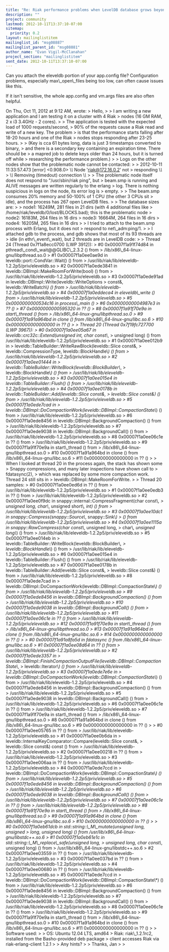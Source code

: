 ```yaml
---
title: "Re: Riak performance problems when LevelDB database grows beyond 16GB"
description: ""
project: community
lastmod: 2012-10-11T13:37:10-07:00
sitemap:
  priority: 0.2
layout: mailinglistitem
mailinglist_id: "msg08887"
mailinglist_parent_id: "msg08881"
author_name: "Evan Vigil-McClanahan"
project_section: "mailinglistitem"
sent_date: 2012-10-11T13:37:10-07:00
---
```



Can you attach the eleveldb portion of your app.config file?
Configuration problems, especially max\\_open\\_files being too low, can
often cause issues like this.

If it isn't sensitive, the whole app.config and vm.args files are also
often helpful.

On Thu, Oct 11, 2012 at 9:12 AM,  wrote:
&gt; Hello,
&gt;
&gt; I am writing a new application and I am testing it on a cluster with 4 Riak
&gt; nodes (16 GM RAM, 2 x i3 3.4GHz - 2 cores).
&gt;
&gt; The application is tested with the expected load of 1000 requests/second,
&gt; 90% of the requests cause a Riak read and write of a new key. The problem
&gt; is that the performance starts falling after 18-20 hours and one of the Riak
&gt; nodes stops responding after 23-25 hours.
&gt;
&gt; (Key is cca 61 bytes long, data is just 3 timestamps converted to binary,
&gt; and there is a secondary key containing an expiration time. There should be
&gt; a mapred job to delete keys older than 24 hours, but it is turned off while
&gt; researching the performance problem.)
&gt;
&gt; Logs on the other nodes show that the problematic node cannot be contacted:
&gt;
&gt; 2012-10-11 11:33:57.473 [error] &lt;0.908.0&gt; \\*\\* Node 'riak@172.16.0.2' not
&gt; responding \\*\\*
&gt; \\*\\* Removing (timedout) connection \\*\\*
&gt;
&gt; The problematic node itself does not respond to "/usr/sbin/riak ping", but
&gt; beam.smp is running and ALIVE messages are written regularly to the erlang
&gt; log. There is nothing suspicious in logs on the node, its error log is
&gt; empty.
&gt;
&gt; The beam.smp consumes 20% memory and 50-100% of 1 CPU (the other 3 CPUs sit
&gt; idle), and the process has 267 open LevelDB files.
&gt;
&gt; The database sizes are:
&gt;
&gt; node1: 16249M, 281 files in 21 dirs (with 4 additional files like
&gt; /home/riak/leveldb/0/lost/BLOCKS.bad); this is the problematic node
&gt; node2: 16183M, 264 files in 16 dirs
&gt; node3: 16664M, 264 files in 16 dirs
&gt; node4: 16205M, 265 files in 16 dirs
&gt;
&gt; I tried to attach to the beam.smp process with Erlang, but it does not
&gt; respond to net\\_adm:ping/1.
&gt;
&gt; I attached gdb to the process, and gdb shows that most of its 93 threads are
&gt; idle (in ethr\\_event\\_wait), but 2 threads are in LevelDB code:
&gt;
&gt; Thread 24 (Thread 0x7f1a8ecc0700 (LWP 3912)):
&gt; #0 0x00007f1a91f74d84 in pthread\\_cond\\_wait@@GLIBC\\_2.3.2 () from
&gt; /lib/x86\\_64-linux-gnu/libpthread.so.0
&gt; #1 0x00007f1a0ee0ae9d in leveldb::port::CondVar::Wait() () from
&gt; /usr/lib/riak/lib/eleveldb-1.2.2p5/priv/eleveldb.so
&gt; #2 0x00007f1a0ede3841 in leveldb::DBImpl::MakeRoomForWrite(bool) () from
&gt; /usr/lib/riak/lib/eleveldb-1.2.2p5/priv/eleveldb.so
&gt; #3 0x00007f1a0ede91ad in leveldb::DBImpl::Write(leveldb::WriteOptions
&gt; const&, leveldb::WriteBatch\\*) () from
&gt; /usr/lib/riak/lib/eleveldb-1.2.2p5/priv/eleveldb.so
&gt; #4 0x00007f1a0eddeca4 in eleveldb\\_write () from
&gt; /usr/lib/riak/lib/eleveldb-1.2.2p5/priv/eleveldb.so
&gt; #5 0x0000000000534c16 in process\\_main ()
&gt; #6 0x00000000004987e3 in ?? ()
&gt; #7 0x0000000000595320 in ?? ()
&gt; #8 0x00007f1a91f70e9a in start\\_thread () from
&gt; /lib/x86\\_64-linux-gnu/libpthread.so.0
&gt; #9 0x00007f1a91a964bd in clone () from /lib/x86\\_64-linux-gnu/libc.so.6
&gt; #10 0x0000000000000000 in ?? ()
&gt;
&gt; Thread 20 (Thread 0x7f19fc727700 (LWP 3967)):
&gt; #0 0x00007f1a0ee05a67 in leveldb::crc32c::Extend(unsigned int, char const\\*,
&gt; unsigned long) () from /usr/lib/riak/lib/eleveldb-1.2.2p5/priv/eleveldb.so
&gt; #1 0x00007f1a0ee012b9 in
&gt; leveldb::TableBuilder::WriteRawBlock(leveldb::Slice const&,
&gt; leveldb::CompressionType, leveldb::BlockHandle\\*) () from
&gt; /usr/lib/riak/lib/eleveldb-1.2.2p5/priv/eleveldb.so
&gt; #2 0x00007f1a0ee01444 in
&gt; leveldb::TableBuilder::WriteBlock(leveldb::BlockBuilder\\*,
&gt; leveldb::BlockHandle\\*) () from
&gt; /usr/lib/riak/lib/eleveldb-1.2.2p5/priv/eleveldb.so
&gt; #3 0x00007f1a0ee015e4 in leveldb::TableBuilder::Flush() () from
&gt; /usr/lib/riak/lib/eleveldb-1.2.2p5/priv/eleveldb.so
&gt; #4 0x00007f1a0ee0178b in leveldb::TableBuilder::Add(leveldb::Slice const&,
&gt; leveldb::Slice const&) () from
&gt; /usr/lib/riak/lib/eleveldb-1.2.2p5/priv/eleveldb.so
&gt; #5 0x00007f1a0ede7cad in
&gt; leveldb::DBImpl::DoCompactionWork(leveldb::DBImpl::CompactionState\\*) () from
&gt; /usr/lib/riak/lib/eleveldb-1.2.2p5/priv/eleveldb.so
&gt; #6 0x00007f1a0ede8456 in leveldb::DBImpl::BackgroundCompaction() () from
&gt; /usr/lib/riak/lib/eleveldb-1.2.2p5/priv/eleveldb.so
&gt; #7 0x00007f1a0ede9038 in leveldb::DBImpl::BackgroundCall() () from
&gt; /usr/lib/riak/lib/eleveldb-1.2.2p5/priv/eleveldb.so
&gt; #8 0x00007f1a0ee06c1e in ?? () from
&gt; /usr/lib/riak/lib/eleveldb-1.2.2p5/priv/eleveldb.so
&gt; #9 0x00007f1a91f70e9a in start\\_thread () from
&gt; /lib/x86\\_64-linux-gnu/libpthread.so.0
&gt; #10 0x00007f1a91a964bd in clone () from /lib/x86\\_64-linux-gnu/libc.so.6
&gt; #11 0x0000000000000000 in ?? ()
&gt;
&gt; When I looked at thread 20 in the process again, the stack has shown some
&gt; Snappy compressions, and many later inspections have shown call to
&gt; fdatasync(2),
&gt; which was replaced by some more compaction work. Thread 24 still sits in
&gt; leveldb::DBImpl::MakeRoomForWrite.
&gt;
&gt; Thread 20 samples:
&gt; #0 0x00007f1a0ee0ed6d in ?? () from
&gt; /usr/lib/riak/lib/eleveldb-1.2.2p5/priv/eleveldb.so
&gt; #1 0x00007f1a0ee0edb3 in ?? () from
&gt; /usr/lib/riak/lib/eleveldb-1.2.2p5/priv/eleveldb.so
&gt; #2 0x00007f1a0ee0f9dc in snappy::internal::CompressFragment(char const\\*,
&gt; unsigned long, char\\*, unsigned short\\*, int) () from
&gt; /usr/lib/riak/lib/eleveldb-1.2.2p5/priv/eleveldb.so
&gt; #3 0x00007f1a0ee10dc1 in snappy::Compress(snappy::Source\\*, snappy::Sink\\*)
&gt; () from /usr/lib/riak/lib/eleveldb-1.2.2p5/priv/eleveldb.so
&gt; #4 0x00007f1a0ee1115a in snappy::RawCompress(char const\\*, unsigned long,
&gt; char\\*, unsigned long\\*) () from
&gt; /usr/lib/riak/lib/eleveldb-1.2.2p5/priv/eleveldb.so
&gt; #5 0x00007f1a0ee014eb in
&gt; leveldb::TableBuilder::WriteBlock(leveldb::BlockBuilder\\*,
&gt; leveldb::BlockHandle\\*) () from
&gt; /usr/lib/riak/lib/eleveldb-1.2.2p5/priv/eleveldb.so
&gt; #6 0x00007f1a0ee015e4 in leveldb::TableBuilder::Flush() () from
&gt; /usr/lib/riak/lib/eleveldb-1.2.2p5/priv/eleveldb.so
&gt; #7 0x00007f1a0ee0178b in leveldb::TableBuilder::Add(leveldb::Slice const&,
&gt; leveldb::Slice const&) () from
&gt; /usr/lib/riak/lib/eleveldb-1.2.2p5/priv/eleveldb.so
&gt; #8 0x00007f1a0ede7cad in
&gt; leveldb::DBImpl::DoCompactionWork(leveldb::DBImpl::CompactionState\\*) () from
&gt; /usr/lib/riak/lib/eleveldb-1.2.2p5/priv/eleveldb.so
&gt; #9 0x00007f1a0ede8456 in leveldb::DBImpl::BackgroundCompaction() () from
&gt; /usr/lib/riak/lib/eleveldb-1.2.2p5/priv/eleveldb.so
&gt; #10 0x00007f1a0ede9038 in leveldb::DBImpl::BackgroundCall() () from
&gt; /usr/lib/riak/lib/eleveldb-1.2.2p5/priv/eleveldb.so
&gt; #11 0x00007f1a0ee06c1e in ?? () from
&gt; /usr/lib/riak/lib/eleveldb-1.2.2p5/priv/eleveldb.so
&gt; #12 0x00007f1a91f70e9a in start\\_thread () from
&gt; /lib/x86\\_64-linux-gnu/libpthread.so.0
&gt; #13 0x00007f1a91a964bd in clone () from /lib/x86\\_64-linux-gnu/libc.so.6
&gt; #14 0x0000000000000000 in ?? ()
&gt;
&gt; #0 0x00007f1a91a8fa5d in fdatasync () from /lib/x86\\_64-linux-gnu/libc.so.6
&gt; #1 0x00007f1a0ee08d64 in ?? () from
&gt; /usr/lib/riak/lib/eleveldb-1.2.2p5/priv/eleveldb.so
&gt; #2 0x00007f1a0ede3357 in
&gt; leveldb::DBImpl::FinishCompactionOutputFile(leveldb::DBImpl::CompactionState\\*,
&gt; leveldb::Iterator\\*) () from
&gt; /usr/lib/riak/lib/eleveldb-1.2.2p5/priv/eleveldb.so
&gt; #3 0x00007f1a0ede7e6e in
&gt; leveldb::DBImpl::DoCompactionWork(leveldb::DBImpl::CompactionState\\*) () from
&gt; /usr/lib/riak/lib/eleveldb-1.2.2p5/priv/eleveldb.so
&gt; #4 0x00007f1a0ede8456 in leveldb::DBImpl::BackgroundCompaction() () from
&gt; /usr/lib/riak/lib/eleveldb-1.2.2p5/priv/eleveldb.so
&gt; #5 0x00007f1a0ede9038 in leveldb::DBImpl::BackgroundCall() () from
&gt; /usr/lib/riak/lib/eleveldb-1.2.2p5/priv/eleveldb.so
&gt; #6 0x00007f1a0ee06c1e in ?? () from
&gt; /usr/lib/riak/lib/eleveldb-1.2.2p5/priv/eleveldb.so
&gt; #7 0x00007f1a91f70e9a in start\\_thread () from
&gt; /lib/x86\\_64-linux-gnu/libpthread.so.0
&gt; #8 0x00007f1a91a964bd in clone () from /lib/x86\\_64-linux-gnu/libc.so.6
&gt; #9 0x0000000000000000 in ?? ()
&gt;
&gt; #0 0x00007f1a0ee05765 in ?? () from
&gt; /usr/lib/riak/lib/eleveldb-1.2.2p5/priv/eleveldb.so
&gt; #1 0x00007f1a0ee0b6da in
&gt; leveldb::InternalKeyComparator::Compare(leveldb::Slice const&,
&gt; leveldb::Slice const&) const () from
&gt; /usr/lib/riak/lib/eleveldb-1.2.2p5/priv/eleveldb.so
&gt; #2 0x00007f1a0ee00218 in ?? () from
&gt; /usr/lib/riak/lib/eleveldb-1.2.2p5/priv/eleveldb.so
&gt; #3 0x00007f1a0ee006aa in ?? () from
&gt; /usr/lib/riak/lib/eleveldb-1.2.2p5/priv/eleveldb.so
&gt; #4 0x00007f1a0ede7ccd in
&gt; leveldb::DBImpl::DoCompactionWork(leveldb::DBImpl::CompactionState\\*) () from
&gt; /usr/lib/riak/lib/eleveldb-1.2.2p5/priv/eleveldb.so
&gt; #5 0x00007f1a0ede8456 in leveldb::DBImpl::BackgroundCompaction() () from
&gt; /usr/lib/riak/lib/eleveldb-1.2.2p5/priv/eleveldb.so
&gt; #6 0x00007f1a0ede9038 in leveldb::DBImpl::BackgroundCall() () from
&gt; /usr/lib/riak/lib/eleveldb-1.2.2p5/priv/eleveldb.so
&gt; #7 0x00007f1a0ee06c1e in ?? () from
&gt; /usr/lib/riak/lib/eleveldb-1.2.2p5/priv/eleveldb.so
&gt; #8 0x00007f1a91f70e9a in start\\_thread () from
&gt; /lib/x86\\_64-linux-gnu/libpthread.so.0
&gt; #9 0x00007f1a91a964bd in clone () from /lib/x86\\_64-linux-gnu/libc.so.6
&gt; #10 0x0000000000000000 in ?? ()
&gt;
&gt; #0 0x00007f1a0eb61dcb in std::string::\\_M\\_mutate(unsigned long, unsigned
&gt; long, unsigned long) () from /usr/lib/x86\\_64-linux-gnu/libstdc++.so.6
&gt; #1 0x00007f1a0eb61e1c in std::string::\\_M\\_replace\\_safe(unsigned long,
&gt; unsigned long, char const\\*, unsigned long) () from
&gt; /usr/lib/x86\\_64-linux-gnu/libstdc++.so.6
&gt; #2 0x00007f1a0ee03559 in ?? () from
&gt; /usr/lib/riak/lib/eleveldb-1.2.2p5/priv/eleveldb.so
&gt; #3 0x00007f1a0ee037bd in ?? () from
&gt; /usr/lib/riak/lib/eleveldb-1.2.2p5/priv/eleveldb.so
&gt; #4 0x00007f1a0ee00680 in ?? () from
&gt; /usr/lib/riak/lib/eleveldb-1.2.2p5/priv/eleveldb.so
&gt; #5 0x00007f1a0ede7ccd in
&gt; leveldb::DBImpl::DoCompactionWork(leveldb::DBImpl::CompactionState\\*) () from
&gt; /usr/lib/riak/lib/eleveldb-1.2.2p5/priv/eleveldb.so
&gt; #6 0x00007f1a0ede8456 in leveldb::DBImpl::BackgroundCompaction() () from
&gt; /usr/lib/riak/lib/eleveldb-1.2.2p5/priv/eleveldb.so
&gt; #7 0x00007f1a0ede9038 in leveldb::DBImpl::BackgroundCall() () from
&gt; /usr/lib/riak/lib/eleveldb-1.2.2p5/priv/eleveldb.so
&gt; #8 0x00007f1a0ee06c1e in ?? () from
&gt; /usr/lib/riak/lib/eleveldb-1.2.2p5/priv/eleveldb.so
&gt; #9 0x00007f1a91f70e9a in start\\_thread () from
&gt; /lib/x86\\_64-linux-gnu/libpthread.so.0
&gt; #10 0x00007f1a91a964bd in clone () from /lib/x86\\_64-linux-gnu/libc.so.6
&gt; #11 0x0000000000000000 in ?? ()
&gt;
&gt; Software used:
&gt;
&gt; OS: Ubuntu 12.04 LTS, amd64
&gt; Riak: riak\\_1.2.1rc2, installed from the Basho-provided deb package
&gt; client accesses Riak via riak-erlang-client 1.2.1
&gt;
&gt; Any hints?
&gt;
&gt; Thanks, Jan
&gt;
&gt;

